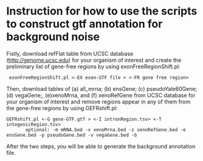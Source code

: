 # Instruction for how to use the scripts to construct gtf annotation for background noise

Fistly, download refFlat table from UCSC database (http://genome.ucsc.edu) for your organism of interest and create the preliminary list of gene-free regions by using exonFreeRegionShift.pl:

```
 exonFreeRegionShift.pl <-EX exon-GTF file > <-FR gene free region>
```

Then, download tables of (a) all_mrna; (b) ensGene; (c) pseudoYale60Gene; (d) vegaGene;, (e)xenoMrna, and (f) xenoRefGene from UCSC database for your organism of interest and remove regions appear in any of them from the gene-free regions by using GEFRshift.pl:

```
GEFRshift.pl <-G gene-GTF.gtf > <-I intronRegion.tsv> <-T integenicRegion.tsv>
       optional: -m mRNA.bed -x xenoMrna.bed -z xenoRefGene.bed -e ensGene.bed -p pseudoGene.bed -v vegaGene.bed -b 
```

After the two steps, you will be able to generate the background annotation file. 
